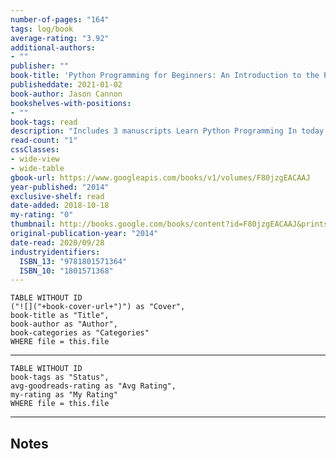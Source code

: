 ```yaml
---
number-of-pages: "164"
tags: log/book
average-rating: "3.92"
additional-authors:
- ""
publisher: ""
book-title: 'Python Programming for Beginners: An Introduction to the Python Computer Language and Computer Programming (Python, Python 3, Python Tutorial)'
publisheddate: 2021-01-02
book-author: Jason Cannon
bookshelves-with-positions:
- ""
book-tags: read
description: "Includes 3 manuscripts Learn Python Programming In today's Industry, Python Programming is highly recommended for developing Websites. The creator of this programming language was Guido Van Rossum, released first in the year 1991. The multiple supporting programming paradigms made itself unique from other programming languages as it had some outstanding features like unique adaptability, the ability to adopt machine learning, scientific computation, cloud infrastructure and above all web development. Python's role is really commendable in both software development, as well as, web development. This book is helpful for learning everything Python has to offer.By connecting with a database system Python can read and modify files. To create workflows in Software, this language is helpful. Python also supports a dynamic type system, automatic memory management, object-oriented and structured programming. Moreover, this programming language has the potential to support the various concepts in functional and aspect-oriented programming. Where the other programming languages use semicolon or parentheses to complete a command, Python uses new lines to complete it. Python Coding and Programming Python is one of the easiest computer languages to learn. The most striking part of this language is that it is widely used in NASA. The developers should focus on the quality of the source code to simplify its uses. Other programming languages never focused on the code readability, but Python is always ready to strengthen the code readability with the help of English keywords. Writing additional code is not necessary for Python to create custom applications. When you want to learn a language understood by computers, all over the world, you should take the help of this eBook. It supports several programming paradigms like logic programming and design by contract. In late 1980, as a legatee to the ABC language, the python was conceived. The exceptional powerful ideology of this programming language has influenced many other languages, like BOO, GOBRA, JULIA, RUBY, SWIFT, etc, and those languages hire Python designs for their development. A beginners Guide to Kali Linux The truth is: Kali Linux is an open-source project which is maintained and funded by Offensive Security. It provides state-of-the-art information security training and penetration testing services. Do you want to know more about Kali Linux? Do you want to increase your knowledge about Kali Linux? Read on...It is a Debian-based Linux distribution which aims at advanced penetration Testing and Security Auditing. There are various tools in Kali which look after information security tasks like Security Research, Computer Forensics, Penetration Testing, and Reverse Engineering. Released on 13th March, 2013, it is a comprehensive rebuild of the BackTrack Linux, maintaining the Debian development standards. Kali Linux includes more than 600 penetration testing tools. There were many tools in backtrack which needed a review as some of them did not work whereas the others were a duplicate of the tools having similar functions."
read-count: "1"
cssClasses:
- wide-view
- wide-table
gbook-url: https://www.googleapis.com/books/v1/volumes/F80jzgEACAAJ
year-published: "2014"
exclusive-shelf: read
date-added: 2018-10-18
my-rating: "0"
thumbnail: http://books.google.com/books/content?id=F80jzgEACAAJ&printsec=frontcover&img=1&zoom=1&source=gbs_api
original-publication-year: "2014"
date-read: 2020/09/28
industryidentifiers:
  ISBN_13: "9781801571364"
  ISBN_10: "1801571368"
---
```


```dataview
TABLE WITHOUT ID
("![]("+book-cover-url+")") as "Cover",
book-title as "Title",
book-author as "Author",
book-categories as "Categories"
WHERE file = this.file
```
---
```dataview
TABLE WITHOUT ID
book-tags as "Status",
avg-goodreads-rating as "Avg Rating",
my-rating as "My Rating"
WHERE file = this.file
```
---
## Notes


